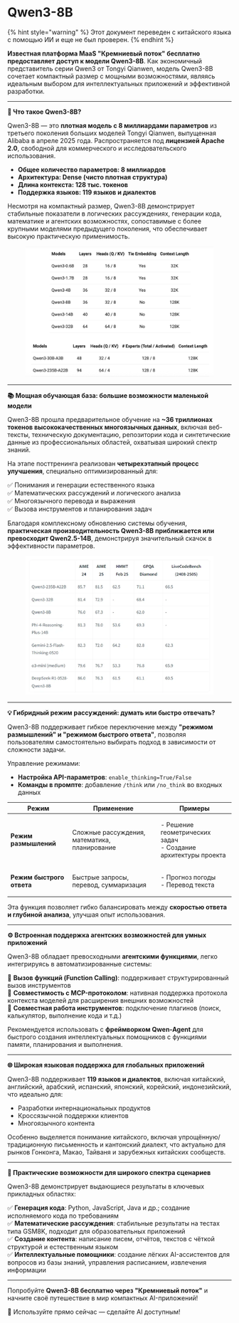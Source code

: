 # Qwen3-8B


{% hint style="warning" %}
Этот документ переведен с китайского языка с помощью ИИ и еще не был проверен.
{% endhint %}




**Известная платформа MaaS "Кремниевый поток" бесплатно предоставляет доступ к модели Qwen3-8B**. Как экономичный представитель серии Qwen3 от Tongyi Qianwen, модель Qwen3-8B сочетает компактный размер с мощными возможностями, являясь идеальным выбором для интеллектуальных приложений и эффективной разработки.

***

**🚀 Что такое Qwen3-8B?**

Qwen3-8B — это **плотная модель с 8 миллиардами параметров** из третьего поколения больших моделей Tongyi Qianwen, выпущенная Alibaba в апреле 2025 года. Распространяется под **лицензией Apache 2.0**, свободной для коммерческого и исследовательского использования.

* **Общее количество параметров: 8 миллиардов**
* **Архитектура: Dense (чисто плотная структура)**
* **Длина контекста: 128 тыс. токенов**
* **Поддержка языков: 119 языков и диалектов**

Несмотря на компактный размер, Qwen3-8B демонстрирует стабильные показатели в логических рассуждениях, генерации кода, математике и агентских возможностях, сопоставимые с более крупными моделями предыдущего поколения, что обеспечивает высокую практическую применимость.

<figure><img src="../../../.gitbook/assets/image (2).png" alt=""><figcaption></figcaption></figure>

***

**📚 Мощная обучающая база: большие возможности маленькой модели**

Qwen3-8B прошла предварительное обучение на **~36 триллионах токенов высококачественных многоязычных данных**, включая веб-тексты, техническую документацию, репозитории кода и синтетические данные из профессиональных областей, охватывая широкий спектр знаний.

На этапе посттренинга реализован **четырехэтапный процесс улучшения**, специально оптимизированный для:

✅ Понимания и генерации естественного языка  
✅ Математических рассуждений и логического анализа  
✅ Многоязычного перевода и выражения  
✅ Вызова инструментов и планирования задач

Благодаря комплексному обновлению системы обучения, **практическая производительность Qwen3-8B приближается или превосходит Qwen2.5-14B**, демонстрируя значительный скачок в эффективности параметров.

<figure><img src="../../../.gitbook/assets/image (1) (1).png" alt=""><figcaption></figcaption></figure>

***

**💡 Гибридный режим рассуждений: думать или быстро отвечать?**

Qwen3-8B поддерживает гибкое переключение между **"режимом размышлений" и "режимом быстрого ответа"**, позволяя пользователям самостоятельно выбирать подход в зависимости от сложности задачи.

Управление режимами:

* **Настройка API-параметров**: `enable_thinking=True/False`
* **Команды в промпте**: добавление `/think` или `/no_think` во входных данных

| Режим         | Применение              | Примеры                          |
| ------------- | ----------------------- | ------------------------------- |
| **Режим размышлений**  | Сложные рассуждения, математика, планирование | <p>- Решение геометрических задач<br>- Создание архитектуры проекта</p> |
| **Режим быстрого ответа** | Быстрые запросы, перевод, суммаризация | <p>- Прогноз погоды<br>- Перевод текста</p> |

Эта функция позволяет гибко балансировать между **скоростью ответа и глубиной анализа**, улучшая опыт использования.

***

**⚙️ Встроенная поддержка агентских возможностей для умных приложений**

Qwen3-8B обладает превосходными **агентскими функциями**, легко интегрируясь в автоматизированные системы:

🔹 **Вызов функций (Function Calling)**: поддерживает структурированный вызов инструментов  
🔹 **Совместимость с MCP-протоколом**: нативная поддержка протокола контекста моделей для расширения внешних возможностей  
🔹 **Совместная работа инструментов**: подключение плагинов (поиск, калькулятор, выполнение кода и т.д.)

Рекомендуется использовать с **фреймворком Qwen-Agent** для быстрого создания интеллектуальных помощников с функциями памяти, планирования и выполнения.

***

**🌐 Широкая языковая поддержка для глобальных приложений**

Qwen3-8B поддерживает **119 языков и диалектов**, включая китайский, английский, арабский, испанский, японский, корейский, индонезийский, что идеально для:

- Разработки интернациональных продуктов  
- Кроссязычной поддержки клиентов  
- Многоязычного контента  

Особенно выделяется понимание китайского, включая упрощённую/традиционную письменность и кантонский диалект, что актуально для рынков Гонконга, Макао, Тайваня и зарубежных китайских сообществ.

***

**🧠 Практические возможности для широкого спектра сценариев**

Qwen3-8B демонстрирует выдающиеся результаты в ключевых прикладных областях:

✅ **Генерация кода**: Python, JavaScript, Java и др.; создание исполняемого кода по требованиям  
✅ **Математические рассуждения**: стабильные результаты на тестах типа GSM8K, подходит для образовательных приложений  
✅ **Создание контента**: написание писем, отчётов, текстов с чёткой структурой и естественным языком  
✅ **Интеллектуальные помощники**: создание лёгких AI-ассистентов для вопросов из базы знаний, управления расписанием, извлечения информации  

***

Попробуйте **Qwen3-8B бесплатно через "Кремниевый поток"** и начните своё путешествие в мир компактных AI-приложений!  

📘 Используйте прямо сейчас — сделайте AI доступным!